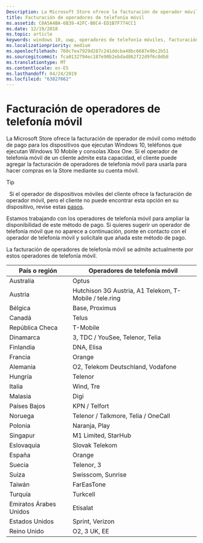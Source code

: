 ```yaml
---
Description: La Microsoft Store ofrece la facturación de operador móvil como método de pago para operadores de dispositivos móviles que admiten esta funcionalidad.
title: Facturación de operadores de telefonía móvil
ms.assetid: C8A5A4BA-6B39-42FC-B8C4-ED1B7F774CC1
ms.date: 12/19/2018
ms.topic: article
keywords: windows 10, uwp, operadores de telefonía móviles, facturación móvil, facturación de operador de telefonía móvil
ms.localizationpriority: medium
ms.openlocfilehash: 760c7ea7929d287c241ddcba48bc6687e9bc2b51
ms.sourcegitcommit: fca0132794ec187e90b2ebdad862f22d9f6c0db8
ms.translationtype: MT
ms.contentlocale: es-ES
ms.lasthandoff: 04/24/2019
ms.locfileid: "63827662"
---
```

# <a name="mobile-operator-billing"></a>Facturación de operadores de telefonía móvil


La Microsoft Store ofrece la facturación de operador de móvil como método de pago para los dispositivos que ejecutan Windows 10, teléfonos que ejecutan Windows 10 Mobile y consolas Xbox One. Si el operador de telefonía móvil de un cliente admite esta capacidad, el cliente puede agregar la facturación de operadores de telefonía móvil para usarla para hacer compras en la Store mediante su cuenta móvil.

> [!TIP]
>  Si el operador de dispositivos móviles del cliente ofrece la facturación de operador móvil, pero el cliente no puede encontrar esta opción en su dispositivo, revise estas [pasos](https://go.microsoft.com/fwlink/p/?LinkId=523993).

Estamos trabajando con los operadores de telefonía móvil para ampliar la disponibilidad de este método de pago. Si quieres sugerir un operador de telefonía móvil que no aparece a continuación, ponte en contacto con el operador de telefonía móvil y solicítale que añada este método de pago.

La facturación de operadores de telefonía móvil se admite actualmente por estos operadores de telefonía móvil.

| País o región       | Operadores de telefonía móvil                                        |
|----------------------|---------------------------------------------------------|
| Australia            | Optus                                                   |
| Austria              | Hutchison 3G Austria, A1 Telekom, T-Mobile / tele.ring  |
| Bélgica              | Base, Proximus                                          |
| Canadá               | Telus                                                   |
| República Checa       | T-Mobile                                                |
| Dinamarca              | 3, TDC / YouSee, Telenor, Telia                         |
| Finlandia              | DNA, Elisa                                              |
| Francia               | Orange                                                  |
| Alemania              | O2, Telekom Deutschland, Vodafone                       |
| Hungría              | Telenor                                                 |
| Italia                | Wind, Tre                                               |
| Malasia             | Digi                                                    |
| Países Bajos          | KPN / Telfort                                           |
| Noruega               | Telenor / Talkmore, Telia / OneCall                     |
| Polonia               | Naranja, Play                                            |
| Singapur            | M1 Limited, StarHub                                     |
| Eslovaquia             | Slovak Telekom                                          |
| España                | Orange                                                  |
| Suecia               | Telenor, 3                                              |
| Suiza          | Swisscom, Sunrise                                       |
| Taiwán               | FarEasTone                                              |
| Turquía               | Turkcell                                                |
| Emiratos Árabes Unidos | Etisalat                                                |
| Estados Unidos        | Sprint, Verizon                                         |
| Reino Unido       | O2, 3 UK, EE                                            |

 



 


 

 




